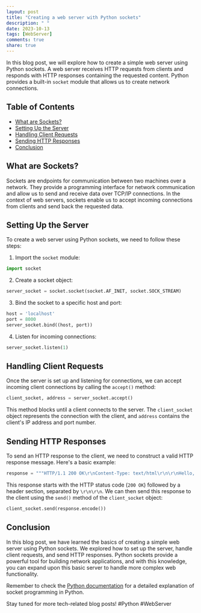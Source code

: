 ```yaml
---
layout: post
title: "Creating a web server with Python sockets"
description: " "
date: 2023-10-13
tags: [WebServer]
comments: true
share: true
---
```


In this blog post, we will explore how to create a simple web server using Python sockets. A web server receives HTTP requests from clients and responds with HTTP responses containing the requested content. Python provides a built-in `socket` module that allows us to create network connections.

## Table of Contents

- [What are Sockets?](#what-are-sockets)
- [Setting Up the Server](#setting-up-the-server)
- [Handling Client Requests](#handling-client-requests)
- [Sending HTTP Responses](#sending-http-responses)
- [Conclusion](#conclusion)

## What are Sockets?

Sockets are endpoints for communication between two machines over a network. They provide a programming interface for network communication and allow us to send and receive data over TCP/IP connections. In the context of web servers, sockets enable us to accept incoming connections from clients and send back the requested data.

## Setting Up the Server

To create a web server using Python sockets, we need to follow these steps:

1. Import the `socket` module:
```python
import socket
```
2. Create a socket object:
```python
server_socket = socket.socket(socket.AF_INET, socket.SOCK_STREAM)
```
3. Bind the socket to a specific host and port:
```python
host = 'localhost'
port = 8000
server_socket.bind((host, port))
```
4. Listen for incoming connections:
```python
server_socket.listen(1)
```

## Handling Client Requests

Once the server is set up and listening for connections, we can accept incoming client connections by calling the `accept()` method:

```python
client_socket, address = server_socket.accept()
```

This method blocks until a client connects to the server. The `client_socket` object represents the connection with the client, and `address` contains the client's IP address and port number.

## Sending HTTP Responses

To send an HTTP response to the client, we need to construct a valid HTTP response message. Here's a basic example:

```python
response = """HTTP/1.1 200 OK\r\nContent-Type: text/html\r\n\r\nHello, World!"""
```

This response starts with the HTTP status code (`200 OK`) followed by a header section, separated by `\r\n\r\n`. We can then send this response to the client using the `send()` method of the `client_socket` object:

```python
client_socket.send(response.encode())
```

## Conclusion

In this blog post, we have learned the basics of creating a simple web server using Python sockets. We explored how to set up the server, handle client requests, and send HTTP responses. Python sockets provide a powerful tool for building network applications, and with this knowledge, you can expand upon this basic server to handle more complex web functionality.

Remember to check the [Python documentation](https://docs.python.org/3/library/socket.html) for a detailed explanation of socket programming in Python.

Stay tuned for more tech-related blog posts! #Python #WebServer